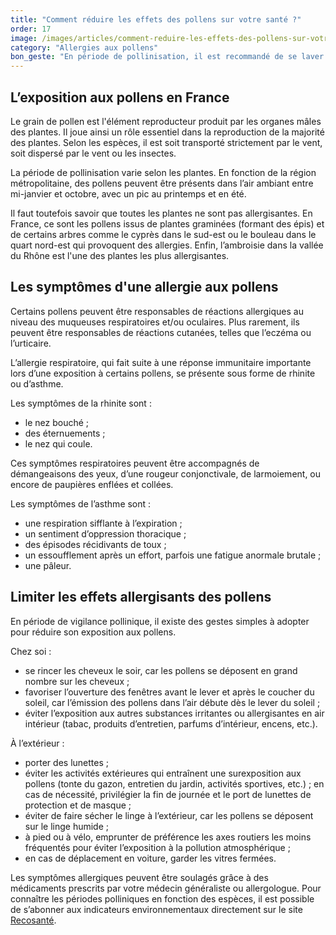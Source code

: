 ```yaml
---
title: "Comment réduire les effets des pollens sur votre santé ?"
order: 17
image: /images/articles/comment-reduire-les-effets-des-pollens-sur-votre-sante.jpg
category: "Allergies aux pollens"
bon_geste: "En période de pollinisation, il est recommandé de se laver régulièrement le nez avec du sérum physiologique."
---
```


## L’exposition aux pollens en France

Le grain de pollen est l'élément reproducteur produit par les organes mâles des plantes. Il joue ainsi un rôle essentiel dans la reproduction de la majorité des plantes. Selon les espèces, il est soit transporté strictement par le vent, soit dispersé par le vent ou les insectes.

La période de pollinisation varie selon les plantes. En fonction de la région métropolitaine, des pollens peuvent être présents dans l’air ambiant entre mi-janvier et octobre, avec un pic au printemps et en été.

Il faut toutefois savoir que toutes les plantes ne sont pas allergisantes. En France, ce sont les pollens issus de plantes graminées (formant des épis) et de certains arbres comme le cyprès dans le sud-est ou le bouleau dans le quart nord-est qui provoquent des allergies. Enfin, l’ambroisie dans la vallée du Rhône est l'une des plantes les plus allergisantes.

## Les symptômes d'une allergie aux pollens

Certains pollens peuvent être responsables de réactions allergiques au niveau des muqueuses respiratoires et/ou oculaires. Plus rarement, ils peuvent être responsables de réactions cutanées, telles que l’eczéma ou l’urticaire.

L’allergie respiratoire, qui fait suite à une réponse immunitaire importante lors d’une exposition à certains pollens, se présente sous forme de rhinite ou d’asthme.

Les symptômes de la rhinite sont : 
- le nez bouché ;
- des éternuements ;
- le nez qui coule.
 
Ces symptômes respiratoires peuvent être accompagnés de démangeaisons des yeux, d’une rougeur conjonctivale, de larmoiement, ou encore de paupières enflées et collées.

Les symptômes de l’asthme sont :
- une respiration sifflante à l’expiration ;
- un sentiment d’oppression thoracique ;
- des épisodes récidivants de toux ;
- un essoufflement après un effort, parfois une fatigue anormale brutale ;
- une pâleur.

## Limiter les effets allergisants des pollens

En période de vigilance pollinique, il existe des gestes simples à adopter pour réduire son exposition aux pollens.

Chez soi :
- se rincer les cheveux le soir, car les pollens se déposent en grand nombre sur les cheveux ;
- favoriser l’ouverture des fenêtres avant le lever et après le coucher du soleil, car l’émission des pollens dans l’air débute dès le lever du soleil ;
- éviter l’exposition aux autres substances irritantes ou allergisantes en air intérieur (tabac, produits d’entretien, parfums d’intérieur, encens, etc.).
 
À l’extérieur : 
- porter des lunettes ;
- éviter les activités extérieures qui entraînent une surexposition aux pollens (tonte du gazon, entretien du jardin, activités sportives, etc.) ; en cas de nécessité, privilégier la fin de journée et le port de lunettes de protection et de masque ;
- éviter de faire sécher le linge à l’extérieur, car les pollens se déposent sur le linge humide ;
- à pied ou à vélo, emprunter de préférence les axes routiers les moins fréquentés pour éviter l’exposition à la pollution atmosphérique ;
- en cas de déplacement en voiture, garder les vitres fermées.
 
Les symptômes allergiques peuvent être soulagés grâce à des médicaments prescrits par votre médecin généraliste ou allergologue. Pour connaître les périodes polliniques en fonction des espèces, il est possible de s’abonner aux indicateurs environnementaux directement sur le site [Recosanté](https://recosante.beta.gouv.fr/?indicateur=raep).
